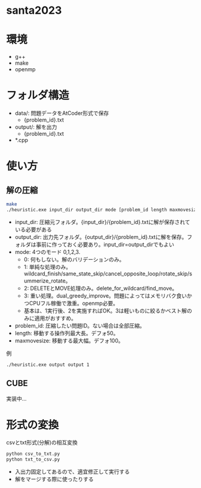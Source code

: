 # santa2023

# 環境
- g++
- make
- openmp

# フォルダ構造
- data/: 問題データをAtCoder形式で保存
    - {problem_id}.txt
- output/: 解を出力
    - {problem_id}.txt
- *.cpp

# 使い方
## 解の圧縮
```bash
make
./heuristic.exe input_dir output_dir mode [problem_id length maxmovesize]
```
- input_dir:  圧縮元フォルダ。{input_dir}/{problem_id}.txtに解が保存されている必要がある
- output_dir: 出力先フォルダ。{output_dir}/{problem_id}.txtに解を保存。フォルダは事前に作っておく必要あり。input_dir=output_dirでもよい
- mode: 4つのモード 0,1,2,3. 
    - 0: 何もしない。解のバリデーションのみ。 
    - 1: 単純な処理のみ。wildcard_finish/same_state_skip/cancel_opposite_loop/rotate_skip/summerize_rotate。
    - 2: DELETEとMOVE処理のみ。delete_for_wildcard/find_move。
    - 3: 重い処理。dual_greedy_improve。問題によってはメモリバク食いかつCPUフル稼働で激重。openmp必要。
    - 基本は、1実行後、2を実施すればOK。3は軽いものに絞るかベスト解のみに適用がおすすめ。
- problem_id: 圧縮したい問題ID。ない場合は全部圧縮。
- length: 移動する操作列最大長。デフォ50。
- maxmovesize: 移動する最大幅。デフォ100。

例
```bash
./heuristic.exe output output 1
```

## CUBE
実装中...

# 形式の変換
csvとtxt形式(分解)の相互変換

```bash
python csv_to_txt.py
python txt_to_csv.py
```

- 入出力固定してあるので、適宜修正して実行する
- 解をマージする際に使ったりする
